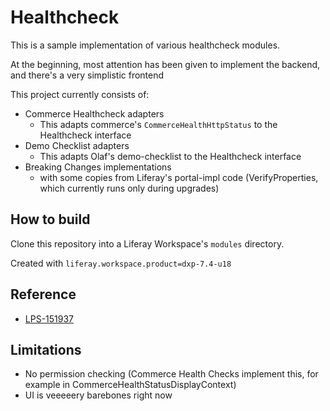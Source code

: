 # Healthcheck

This is a sample implementation of various healthcheck modules.

At the beginning, most attention has been given to implement the backend, and there's a very simplistic frontend

This project currently consists of:

* Commerce Healthcheck adapters
    * This adapts commerce's `CommerceHealthHttpStatus` to the Healthcheck interface 
* Demo Checklist adapters
    * This adapts Olaf's demo-checklist to the Healthcheck interface 
* Breaking Changes implementations
    * with some copies from Liferay's portal-impl code (VerifyProperties, which currently runs only during upgrades)

## How to build

Clone this repository into a Liferay Workspace's `modules` directory.

Created with `liferay.workspace.product=dxp-7.4-u18`

## Reference

* [LPS-151937](https://issues.liferay.com/browse/LPS-151937)

## Limitations

* No permission checking (Commerce Health Checks implement this, for example in CommerceHealthStatusDisplayContext)
* UI is veeeeery barebones right now 